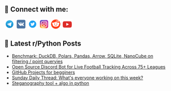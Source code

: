 ## 🔎 Connect with me:
[<img src="https://github.com/bullbesh/bullbesh/blob/main/images/Telegram.png" width="32" height="32" />](https://t.me/bullbesh)
[<img src="https://github.com/bullbesh/bullbesh/blob/main/images/VK.png" width="32" height="32" />](https://vk.com/bullbesh)
[<img src="https://github.com/bullbesh/bullbesh/blob/main/images/Twitter.png" width="32" height="32" />](https://twitter.com/bullbesh1)
[<img src="https://github.com/bullbesh/bullbesh/blob/main/images/Instagram.png" width="32" height="32" />](https://www.instagram.com/bullbesh)
[<img src="https://github.com/bullbesh/bullbesh/blob/main/images/Reddit.png" width="32" height="32" />](https://www.reddit.com/user/bullbesh)
[<img src="https://github.com/bullbesh/bullbesh/blob/main/images/YouTube.png" width="32" height="32" />](https://www.youtube.com/channel/UCtfjRs6uzgq5mfm8S06WTcg)

## 📕 Latest r/Python Posts
<!-- BLOG-POST-LIST:START -->
- [Benchmark: DuckDB, Polars, Pandas, Arrow, SQLite, NanoCube on filtering / point queryies](https://www.reddit.com/r/Python/comments/1gyoi7n/benchmark_duckdb_polars_pandas_arrow_sqlite/)
- [Open Source Discord Bot for Live Football Tracking Across 75+ Leagues](https://www.reddit.com/r/Python/comments/1gynfso/open_source_discord_bot_for_live_football/)
- [GitHub Projects for begginers](https://www.reddit.com/r/Python/comments/1gyklzq/github_projects_for_begginers/)
- [Sunday Daily Thread: What&#39;s everyone working on this week?](https://www.reddit.com/r/Python/comments/1gydn91/sunday_daily_thread_whats_everyone_working_on/)
- [Steganography tool + algo in python](https://www.reddit.com/r/Python/comments/1gyagru/steganography_tool_algo_in_python/)
<!-- BLOG-POST-LIST:END -->
